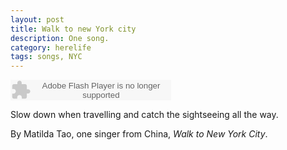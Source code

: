 ```yaml
---
layout: post
title: Walk to new York city
description: One song.
category: herelife
tags: songs, NYC
---
```


<p><embed src="http://www.xiami.com/widget/0_385243/singlePlayer.swf" type="application/x-shockwave-flash" width="257" height="33" wmode="transparent"></embed></p>

Slow down when travelling and catch the sightseeing all the way.

By Matilda Tao, one singer from China, *Walk to New York City*.

